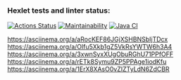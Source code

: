 ### Hexlet tests and linter status:
[![Actions Status](https://github.com/NickKisel/java-project-lvl1/workflows/hexlet-check/badge.svg)](https://github.com/NickKisel/java-project-lvl1/actions)
[![Maintainability](https://api.codeclimate.com/v1/badges/bf8a73f7c16a996879c7/maintainability)](https://codeclimate.com/github/NickKisel/java-project-lvl1/maintainability)
[![Java CI](https://github.com/NickKisel/java-project-lvl1/actions/workflows/Java-CI.yml/badge.svg)](https://github.com/NickKisel/java-project-lvl1/actions/workflows/Java-CI.yml/badge.svg)

https://asciinema.org/a/aRocKEF86JGjXSHBNSbIjTDcx
https://asciinema.org/a/Olfu5Xkb1gZ5VkRsYWTW6h3A4
https://asciinema.org/a/3xwnSyxXUgObuRGhU71PPfOFF
https://asciinema.org/a/rETk8Symu9ZP5PPAge1iodKfu
https://asciinema.org/a/1ErX8XAsO0vZIZTyLdN6ZdCBR
